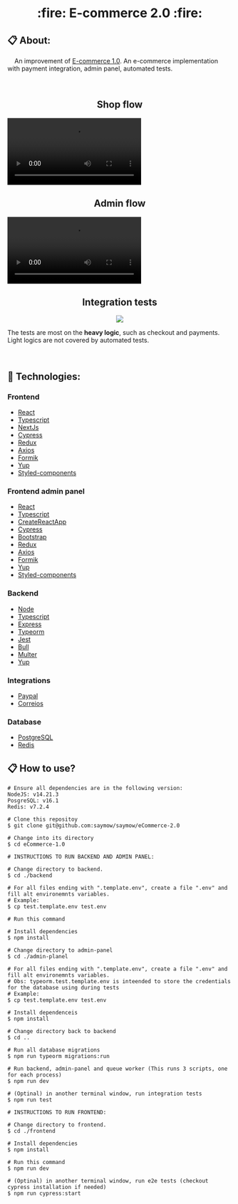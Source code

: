 <h1 align="center">:fire: E-commerce 2.0 :fire:</h1>

## 📋 About:

<p>&nbsp;&nbsp;&nbsp;&nbsp;An improvement of <a href="https://github.com/saymow/eCommerce-1.0" target="_blank">E-commerce 1.0</a>. An e-commerce implementation with payment integration, admin panel, automated tests.</p>
   
<br />

<h2 align="center">Shop flow</h2>
<video src="https://github.com/saymow/eCommerce-2.0/assets/52419335/49e5c280-2977-4f9a-ab5a-cbcbd027cf87"></video>

<br />

<h2 align="center">Admin flow</h2>
<video src="https://github.com/saymow/eCommerce-2.0/assets/52419335/418115ea-26c4-4200-ab53-f3223dc41a59"></video>

<h2 align="center">Integration tests</h2>
<p align="center">
   <img src="https://github.com/saymow/eCommerce-2.0/assets/52419335/e0c8bb6a-0a2a-4c33-ace2-79633dc359ab"></img>
</p>
<p>The tests are most on the <strong>heavy logic</strong>, such as checkout and payments. Light logics are not covered by automated tests.</p>

<br />
 
## :rocket: Technologies:

### Frontend

- [React](https://reactjs.org/)
- [Typescript](https://www.typescriptlang.org/)
- [NextJs](https://github.com/vercel/next.js)
- [Cypress](https://www.cypress.io/)
- [Redux](https://redux.js.org/)
- [Axios](https://github.com/axios/axios)
- [Formik](https://formik.org)
- [Yup](https://github.com/jquense/yup)
- [Styled-components](https://styled-components.com)

### Frontend admin panel

- [React](https://reactjs.org/)
- [Typescript](https://www.typescriptlang.org/)
- [CreateReactApp](https://create-react-app.dev/)
- [Cypress](https://www.cypress.io/)
- [Bootstrap](https://react-bootstrap.netlify.app/)
- [Redux](https://redux.js.org/)
- [Axios](https://github.com/axios/axios)
- [Formik](https://formik.org)
- [Yup](https://github.com/jquense/yup)
- [Styled-components](https://styled-components.com)

### Backend

- [Node](https://nodejs.org/en/)
- [Typescript](https://www.typescriptlang.org/)
- [Express](https://expressjs.com/)
- [Typeorm](https://typeorm.io/)
- [Jest](https://jestjs.io/)
- [Bull](https://optimalbits.github.io/bull/)
- [Multer](https://www.npmjs.com/package/multer)
- [Yup](https://github.com/jquense/yup)

### Integrations 

- [Paypal](https://www.paypal.com/br/home)
- [Correios](https://www.correios.com.br/atendimento/developers)

### Database

- [PostgreSQL](https://www.postgresql.org)
- [Redis](https://redis.io)

## :clipboard: How to use?

```
# Ensure all dependencies are in the following version: 
NodeJS: v14.21.3
PosgreSQL: v16.1
Redis: v7.2.4

# Clone this repositoy
$ git clone git@github.com:saymow/saymow/eCommerce-2.0

# Change into its directory
$ cd eCommerce-1.0

# INSTRUCTIONS TO RUN BACKEND AND ADMIN PANEL:

# Change directory to backend.
$ cd ./backend

# For all files ending with ".template.env", create a file ".env" and fill alt environemnts variables.
# Example:
$ cp test.template.env test.env 

# Run this command

# Install dependencies
$ npm install

# Change directory to admin-panel
$ cd ./admin-planel

# For all files ending with ".template.env", create a file ".env" and fill alt environemnts variables.
# Obs: typeorm.test.template.env is inteended to store the credentials for the database using during tests
# Example:
$ cp test.template.env test.env 

# Install dependenceis
$ npm install

# Change directory back to backend
$ cd ..

# Run all database migrations
$ npm run typeorm migrations:run

# Run backend, admin-panel and queue worker (This runs 3 scripts, one for each process)
$ npm run dev 

# (Optinal) in another terminal window, run integration tests
$ npm run test

# INSTRUCTIONS TO RUN FRONTEND:

# Change directory to frontend.
$ cd ./frontend

# Install dependencies
$ npm install

# Run this command
$ npm run dev

# (Optinal) in another terminal window, run e2e tests (checkout cypress installation if needed)
$ npm run cypress:start
```

